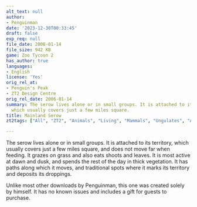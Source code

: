 ```yaml
---
alt_text: null
author:
- Penguinman
date: '2023-12-30T00:33:45'
draft: false
exp_req: null
file_date: 2006-01-14
file_size: 942 KB
game: Zoo Tycoon 2
has_author: true
languages:
- English
license: 'Yes'
orig_rel_at:
- Penguin's Peak
- ZT2 Design Centre
orig_rel_date: 2006-01-14
summary: The serow lives alone or in small groups. It is attached to its territory,
  which usually covers just a few miles square.
title: Mainland Serow
zt2tags: ["All", "ZT2", "Animals", "Living", "Mammals", "Ungulates", "Asian"]

---
```

The serow lives alone or in small groups. It is attached to its territory, which usually covers just a few miles square, and does not move far when feeding. It grazes on grass and also eats shoots and leaves. It is most active at dawn and dusk, and spends the rest of the day in thick vegetation. It has paths along which it moves, and traditional spots where it marks its territory and deposits its droppings.

Unlike most other downloads by Penguinman, this one was created solely by himself. It has no known issues and includes a gift for guests to purchase.